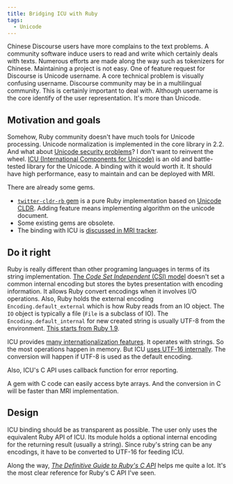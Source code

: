 ```yaml
---
title: Bridging ICU with Ruby
tags:
  - Unicode
---
```


Chinese Discourse users have more complains to the text problems. A community
software induce users to read and write which certainly deals with texts.
Numerous efforts are made along the way such as tokenizers for Chinese. Maintaining
a project is not easy.
One of feature request for Discourse is Unicode username. A core technical problem
is visually confusing username. Discourse community may be in a multilingual
community. This is certainly important to deal with. Although username is the
core identify of the user representation. It's more than Unicode.

## Motivation and goals

Somehow, Ruby community doesn't have much tools for Unicode processing. Unicode
normalization is implemented in the core library in 2.2. And what about [Unicode
security problems](http://unicode.org/reports/tr36/)? I don't want to reinvent the
wheel.
[ICU (International Components for Unicode)][icu] is an old and battle-tested
library for the Unicode. A binding with it would worth it. It should have
high performance, easy to maintain and can be deployed with MRI.

There are already some gems.
- [`twitter-cldr-rb` gem](https://github.com/twitter/twitter-cldr-rb) is a pure
Ruby implementation based on [Unicode CLDR](http://cldr.unicode.org/). Adding
feature means implementing algorithm on the unicode document.
- Some existing gems are obsolete.
- The binding with ICU is [discussed in MRI tracker](https://bugs.ruby-lang.org/issues/2034).

## Do it right

Ruby is really different than other programing languages in terms of its string
implementation. [The _Code Set Independent_ (CSI) model](http://yokolet.blogspot.se/2009/07/design-and-implementation-of-ruby-m17n.html)
doesn't set a common internal encoding but stores the bytes presentation
with encoding information. It allows Ruby convert encodings when it involves I/O operations.
Also, Ruby holds the external encoding `Encoding.default_external` which is how Ruby
reads from an IO object. The `IO` object is typically a file (`File` is a subclass of IO).
The `Encoding.default_internal` for new created string is usually UTF-8 from the environment.
[This starts from Ruby 1.9](http://nuclearsquid.com/writings/ruby-1-9-encodings/).

ICU provides [many internationalization features][icu_features]. It operates with strings.
So the most operations happen in memory. But ICU [uses UTF-16 internally](http://userguide.icu-project.org/strings). The conversion will happen if
UTF-8 is used as the default encoding.

Also, ICU's C API uses callback function for error reporting.

A gem with C code can easily access byte arrays. And the conversion in C will be faster
than MRI implementation.

## Design

ICU binding should be as transparent as possible. The user only uses the equivalent Ruby
API of ICU. Its module holds a optional internal encoding for the
returning result (usually a string). Since ruby's string can be any encodings, it have
to be converted to UTF-16 for feeding ICU.

Along the way, [_The Definitive Guide to Ruby's C API_](https://silverhammermba.github.io/emberb/examples/) helps me quite a lot. It's the most clear reference for Ruby's C API I've seen.

[icu]: http://site.icu-project.org/
[rubycsi]: http://yokolet.blogspot.se/2009/07/design-and-implementation-of-ruby-m17n.html
[programmer_unicode]: http://reedbeta.com/blog/programmers-intro-to-unicode/
[icu_features]: http://userguide.icu-project.org/i18n
